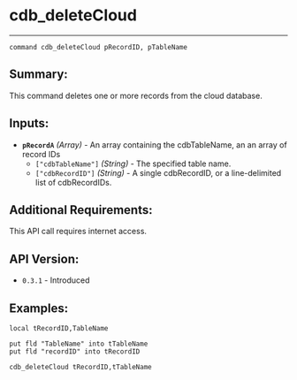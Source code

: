 # cdb_deleteCloud
---
```
command cdb_deleteCloud pRecordID, pTableName
```
## Summary:
This command deletes one or more records from the cloud database.

## Inputs:
* **`pRecordA`** *(Array)* - An array containing the cdbTableName, an an array of record IDs
    * `["cdbTableName"]` *(String)* - The specified table name.
    * `["cdbRecordID"]` *(String)* - A single cdbRecordID, or a line-delimited list of cdbRecordIDs.

## Additional Requirements:
This API call requires internet access.

## API Version:
* `0.3.1` - Introduced

## Examples:
```
local tRecordID,TableName

put fld "TableName" into tTableName
put fld "recordID" into tRecordID

cdb_deleteCloud tRecordID,tTableName
```